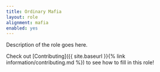 ```yaml
---
title: Ordinary Mafia
layout: role
alignment: mafia
enabled: yes
---
```


Description of the role goes here.

Check out [Contributing]({{ site.baseurl }}{% link information/contributing.md %}) to see how to fill in this role!
